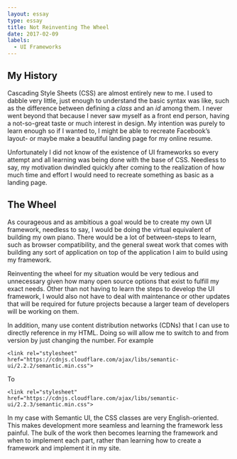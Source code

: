 ```yaml
---
layout: essay
type: essay
title: Not Reinventing The Wheel
date: 2017-02-09
labels:
  - UI Frameworks
---
```


<h2>My History</h2>

Cascading Style Sheets (CSS) are almost entirely new to me. I used to dabble very little, just enough to understand the basic syntax was like, such as the difference between defining a <i>class</i> and an <i>id</i> among them. I never went beyond that because I never saw myself as a front end person, having a not-so-great taste or much interest in design. My intention was purely to learn enough so if I wanted to, I might be able to recreate Facebook’s layout- or maybe make a beautiful landing page for my online resume.

Unfortunately I did not know of the existence of UI frameworks so every attempt and all learning was being done with the base of CSS. Needless to say, my motivation dwindled quickly after coming to the realization of how much time and effort I would need to recreate something as basic as a landing page.

<h2>The Wheel</h2>

As courageous and as ambitious a goal would be to create my own UI framework, needless to say, I would be doing the virtual equivalent of building my own piano. There would be a lot of between-steps to learn, such as browser compatibility, and the general sweat work that comes with building any sort of application on top of the application I aim to build using my framework.

Reinventing the wheel for my situation would be very tedious and unnecessary given how many open source options that exist to fulfill my exact needs. Other than not having to learn the steps to develop the UI framework, I would also not have to deal with maintenance or other updates that will be required for future projects because a larger team of developers will be working on them.

In addition, many use content distribution networks (CDNs) that I can use to directly reference in my HTML. Doing so will allow me to switch to and from version by just changing the number. For example

```
<link rel="stylesheet" href="https://cdnjs.cloudflare.com/ajax/libs/semantic-ui/2.2.2/semantic.min.css">
```

To 
```
<link rel="stylesheet" href="https://cdnjs.cloudflare.com/ajax/libs/semantic-ui/2.2.3/semantic.min.css">
```

In my case with Semantic UI, the CSS classes are very English-oriented. This makes development more seamless and learning the framework less painful. The bulk of the work then becomes learning the framework and when to implement each part, rather than learning how to create a framework and implement it in my site.
